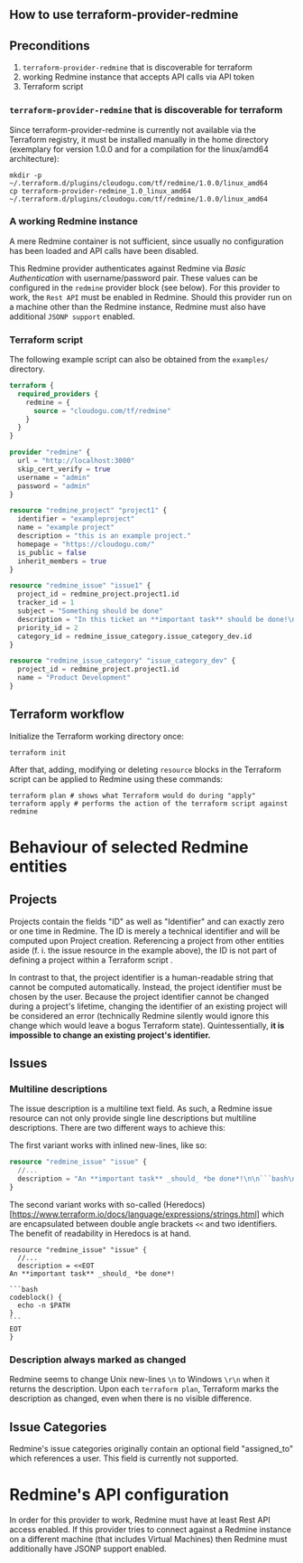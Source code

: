 ## How to use terraform-provider-redmine

## Preconditions

1. `terraform-provider-redmine` that is discoverable for terraform
1. working Redmine instance that accepts API calls via API token
1. Terraform script

### `terraform-provider-redmine` that is discoverable for terraform

Since terraform-provider-redmine is currently not available via the Terraform registry, it must be installed manually in
the home directory (exemplary for version 1.0.0 and for a compilation for the linux/amd64 architecture):

```
mkdir -p ~/.terraform.d/plugins/cloudogu.com/tf/redmine/1.0.0/linux_amd64
cp terraform-provider-redmine_1.0_linux_amd64 ~/.terraform.d/plugins/cloudogu.com/tf/redmine/1.0.0/linux_amd64
```

### A working Redmine instance

A mere Redmine container is not sufficient, since usually no configuration has been loaded and API calls have been
disabled.

This Redmine provider authenticates against Redmine via _Basic Authentication_ with username/password pair. These values can be configured in the `redmine` provider block (see below). For this provider to work, the `Rest API` must be enabled in Redmine. Should this provider run on a machine other than the Redmine instance, Redmine must also have additional `JSONP support` enabled.

### Terraform script

The following example script can also be obtained from the `examples/` directory. 

```terraform
terraform {
  required_providers {
    redmine = {
      source = "cloudogu.com/tf/redmine"
    }
  }
}

provider "redmine" {
  url = "http://localhost:3000"
  skip_cert_verify = true
  username = "admin"
  password = "admin"
}

resource "redmine_project" "project1" {
  identifier = "exampleproject"
  name = "example project"
  description = "this is an example project."
  homepage = "https://cloudogu.com/"
  is_public = false
  inherit_members = true
}

resource "redmine_issue" "issue1" {
  project_id = redmine_project.project1.id
  tracker_id = 1
  subject = "Something should be done"
  description = "In this ticket an **important task** should be done!\n\nGo ahead!\n\n```bash\necho -n $PATH\n``"
  priority_id = 2
  category_id = redmine_issue_category.issue_category_dev.id
}

resource "redmine_issue_category" "issue_category_dev" {
  project_id = redmine_project.project1.id
  name = "Product Development"
}
```

## Terraform workflow

Initialize the Terraform working directory once:

```
terraform init
```

After that, adding, modifying or deleting `resource` blocks in the Terraform script can be applied to Redmine using
these commands:

```
terraform plan # shows what Terraform would do during "apply"
terraform apply # performs the action of the terraform script against redmine
```

# Behaviour of selected Redmine entities

## Projects

Projects contain the fields "ID" as well as "Identifier" and can exactly zero or one time in Redmine. The ID is merely a technical identifier and will be computed upon Project creation. Referencing a project from other entities aside (f. i. the issue resource in the example above), the ID is not part of defining a project within a Terraform script . 

In contrast to that, the project identifier is a human-readable string that cannot be computed automatically. Instead, the project identifier must be chosen by the user. Because the project identifier cannot be changed during a project's lifetime, changing the identifier of an existing project will be considered an error (technically Redmine silently would ignore this change which would leave a bogus Terraform state). Quintessentially, **it is impossible to change an existing project's identifier.**

## Issues

### Multiline descriptions
The issue description is a multiline text field. As such, a Redmine issue resource can not only provide single line descriptions but multiline descriptions. There are two different ways to achieve this: 

The first variant works with inlined new-lines, like so:
```terraform
resource "redmine_issue" "issue" {
  //...
  description = "An **important task** _should_ *be done*!\n\n```bash\ncodeblock() {\n  echo -n $PATH}\n```"
}
```

The second variant works with so-called (Heredocs)[https://www.terraform.io/docs/language/expressions/strings.html] which are encapsulated between double angle brackets `<<` and two identifiers. The benefit of readability in Heredocs is at hand.  

    resource "redmine_issue" "issue" {
      //...
      description = <<EOT
    An **important task** _should_ *be done*!
    
    ```bash
    codeblock() {
      echo -n $PATH
    }
    ```
    EOT
    }

### Description always marked as changed

Redmine seems to change Unix new-lines `\n` to Windows `\r\n` when it returns the description. Upon each `terraform plan`, Terraform marks the description as changed, even when there is no visible difference.

## Issue Categories

Redmine's issue categories originally contain an optional field "assigned_to" which references a user. This field is currently not supported. 

# Redmine's API configuration

In order for this provider to work, Redmine must have at least Rest API access enabled. If this provider tries to connect against a Redmine instance on a different machine (that includes Virtual Machines) then Redmine must additionally have JSONP support enabled.